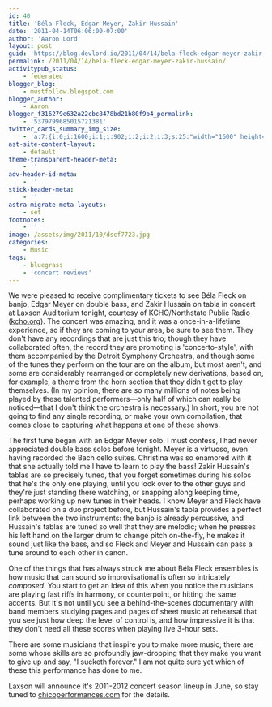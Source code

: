```yaml
---
id: 40
title: 'Béla Fleck, Edgar Meyer, Zakir Hussain'
date: '2011-04-14T06:06:00-07:00'
author: 'Aaron Lord'
layout: post
guid: 'https://blog.devlord.io/2011/04/14/bela-fleck-edgar-meyer-zakir-hussain/'
permalink: /2011/04/14/bela-fleck-edgar-meyer-zakir-hussain/
activitypub_status:
    - federated
blogger_blog:
    - mustfollow.blogspot.com
blogger_author:
    - Aaron
blogger_f316279e632a22cbc8478bd21b80f9b4_permalink:
    - '5379799685015721381'
twitter_cards_summary_img_size:
    - 'a:7:{i:0;i:1600;i:1;i:902;i:2;i:2;i:3;s:25:"width="1600" height="902"";s:4:"bits";i:8;s:8:"channels";i:3;s:4:"mime";s:10:"image/jpeg";}'
ast-site-content-layout:
    - default
theme-transparent-header-meta:
    - ''
adv-header-id-meta:
    - ''
stick-header-meta:
    - ''
astra-migrate-meta-layouts:
    - set
footnotes:
    - ''
image: /assets/img/2011/10/dscf7723.jpg
categories:
    - Music
tags:
    - bluegrass
    - 'concert reviews'
---
```


We were pleased to receive complimentary tickets to see Béla Fleck on banjo, Edgar Meyer on double bass, and Zakir Hussain on tabla in concert at Laxson Auditorium tonight, courtesy of KCHO/Northstate Public Radio (<a href="http://www.kcho.org/">kcho.org</a>). The concert was amazing, and it was a once-in-a-lifetime experience, so if they are coming to your area, be sure to see them. They don't have any recordings that are just this trio; though they have collaborated often, the record they are promoting is 'concerto-style', with them accompanied by the Detroit Symphony Orchestra, and though some of the tunes they perform on the tour are on the album, but most aren't, and some are considerably rearranged or completely new derivations, based on, for example, a theme from the horn section that they didn't get to play themselves. (In my opinion, there are so many millions of notes being played by these talented performers—only half of which can really be noticed—that I don't think the orchestra is necessary.) In short, you are not going to find any single recording, or make your own compilation, that comes close to capturing what happens at one of these shows.

The first tune began with an Edgar Meyer solo. I must confess, I had never appreciated double bass solos before tonight. Meyer is a virtuoso, even having recorded the Bach cello suites. Christina was so enamored with it that she actually told me I have to learn to play the bass! Zakir Hussain's tablas are so precisely tuned, that you forget sometimes during his solos that he's the only one playing, until you look over to the other guys and they're just standing there watching, or snapping along keeping time, perhaps working up new tunes in their heads. I know Meyer and Fleck have collaborated on a duo project before, but Hussain's tabla provides a perfect link between the two instruments: the banjo is already percussive, and Hussain's tablas are tuned so well that they are melodic; when he presses his left hand on the larger drum to change pitch on-the-fly, he makes it sound just like the bass, and so Fleck and Meyer and Hussain can pass a tune around to each other in canon.

One of the things that has always struck me about Béla Fleck ensembles is how music that can sound so improvisational is often so intricately <em>composed</em>. You start to get an idea of this when you notice the musicians are playing fast riffs in harmony, or counterpoint, or hitting the same accents. But it's not until you see a behind-the-scenes documentary with band members studying pages and pages of sheet music at rehearsal that you see just how deep the level of control is, and how impressive it is that they don't need all these scores when playing live 3-hour sets.

There are some musicians that inspire you to make more music; there are some whose skills are so profoundly jaw-dropping that they make you want to give up and say, "I sucketh forever." I am not quite sure yet which of these this performance has done to me.

Laxson will announce it's 2011-2012 concert season lineup in June, so stay tuned to <a href="http://www.chicoperformances.com/">chicoperformances.com</a> for the details.

